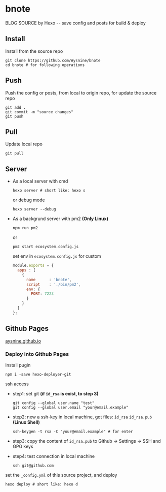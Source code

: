 # bnote
BLOG SOURCE by Hexo -- save config and posts for build &amp; deploy

## Install

Install from the source repo

```shell
git clone https://github.com/Aysnine/bnote
cd bnote # for following operations
```

## Push

Push the config or posts, from local to origin repo, for update the source repo

```shell
git add .
git commit -m "source changes"
git push
```

## Pull

Update local repo

```shell
git pull
```

## Server

- As a local server with cmd

  ```shell
  hexo server # short like: hexo s
  ```

  or debug mode

  ```shell
  hexo server --debug
  ```

- As a backgrund server with pm2 **(Only Linux)**

  ```shell
  npm run pm2
  ```

  or

  ```shell
  pm2 start ecosystem.config.js
  ```

  set env in `ecosystem.config.js` for custom

  ```javascript
  module.exports = {
    apps : [
      {
        name      : 'bnote',
        script    : './bin/pm2',
        env: {
          PORT: 7223
        }
      }
    ]
  };
  ```



## Github Pages

[aysnine.github.io](https://aysnine.github.io)

### Deploy into Github Pages

Install pugin

```shell
npm i -save hexo-deployer-git
```

ssh access

- step1: set git **(if `id_rsa` is exist, to step 3)**

  ```shell
  git config --global user.name "test"
  git config --global user.email "your@email.example"
  ```


- step2: new a ssh-key in local machine, got files: `id_rsa` `id_rsa.pub` **(Linux Shell)**

  ```shell
  ssh-keygen -t rsa -C "your@email.example" # for enter
  ```

- step3: copy the content of `id_rsa.pub` to Github -> Settings -> SSH and GPG keys

- step4: test connection in local machine

  ```shell
  ssh git@github.com
  ```

set the `_config.yml` of this source project, and deploy

```shell
hexo deploy # short like: hexo d
```

